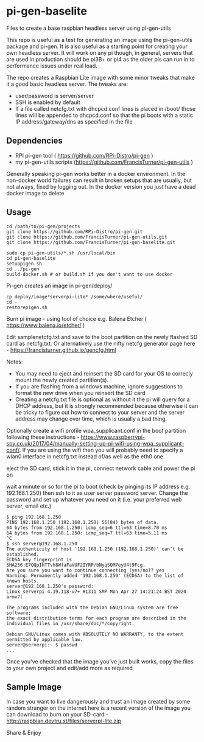 # pi-gen-baselite
Files to create a base raspbian headless server using pi-gen-utils

This repo is useful as a test for generating an image using the pi-gen-utils 
package and pi-gen. It is also useful as a starting point for creating your 
own headless server. It will work on any pi though, in general, servers that
are used in production should be pi3B+ or pi4 as the older pis can run in
to performance issues under real load.

The repo creates a Raspbian Lite image with some minor tweaks that make it a good basic headless server. The tweaks are:
 * user/password is server/server
 * SSH is enabled by default
 * If a file called netcfg.txt with dhcpcd.conf lines is placed in /boot/ those lines will be appended to dhcpcd.conf so that the pi boots with a static IP address/gateway/dns as specified in the file

## Dependencies

 * RPI pi-gen tool ( https://github.com/RPi-Distro/pi-gen )
 * my pi-gen-utils scripts (https://github.com/FrancisTurner/pi-gen-utils )

Generally speaking pi-gen works better in a docker environment. In the non-docker world failures
can result in broken setups that are usually, but not always, fixed by logging out. In the
docker version you just have a dead docker image to delete

## Usage


```
cd /path/to/pi-gen/projects
git clone https://github.com/RPi-Distro/pi-gen.git
git clone https://github.com/FrancisTurner/pi-gen-utils.git
git clone https://github.com/FrancisTurner/pi-gen-baselite.git

sudo cp pi-gen-utils/*.sh /usr/local/bin
cd pi-gen-baselite
setuppigen.sh
cd ../pi-gen
build-docker.sh # or build.sh if you don't want to use docker
```
Pi-gen creates an image in pi-gen/deploy/ 
```
cp deploy/image*serverpi-lite* /some/where/useful/
cd -
restorepigen.sh
```
Burn pi image - using tool of choice e.g. Balena Etcher ( https://www.balena.io/etcher/ )

Edit samplenetcfg.txt and save to the boot partition on the newly flashed SD card as netcfg.txt.
Or alternatively use the nifty netcfg generator page here - https://francisturner.github.io/gencfg.html

Notes:
 * You may need to eject and reinsert the SD card for your OS to correcly
mount the newly created partition(s). 
 * If you are flashing from a windows machine, ignore suggestions to format the
new drive when you reinsert the SD card
 * Creating a netcfg.txt file is optional as without it the pi will query 
for a DHCP address, but it is strongly recommended because otherwise it
can be tricky to figure out how to connect 
to your server and the server address may change over time, which is usually
a bad thing. 

Optionally create a wifi profile wpa_supplicant.conf in the boot partition 
following these instructions - https://www.raspberrypi-spy.co.uk/2017/04/manually-setting-up-pi-wifi-using-wpa_supplicant-conf/. 
If you are using the wifi then you will probably need to specify a wlan0 interface in netcfg.txt instead of/as well as the eth0 one.

eject the SD card, stick it in the pi, connect network cable and power the pi on

wait a minute or so for the pi to boot (check by pinging its IP address e.g. 192.168.1.250) then 
ssh to it as user server password server. Change the password and set up 
whatever you need on it (i.e. your preferred web server, email etc.)

```
$ ping 192.168.1.250
PING 192.168.1.250 (192.168.1.250) 56(84) bytes of data.
64 bytes from 192.168.1.250: icmp_seq=6 ttl=63 time=8.70 ms
64 bytes from 192.168.1.250: icmp_seq=7 ttl=63 time=5.11 ms
^C
$ ssh server@192.168.1.250
The authenticity of host '192.168.1.250 (192.168.1.250)' can't be established.
ECDSA key fingerprint is SHA256:E7QQpIhTTvh8WfaFaVUF2IYRP/bNyqSQM7eyU4t9Fcg.
Are you sure you want to continue connecting (yes/no)? yes
Warning: Permanently added '192.168.1.250' (ECDSA) to the list of known hosts.
server@192.168.1.250's password: 
Linux serverpi 4.19.118-v7+ #1311 SMP Mon Apr 27 14:21:24 BST 2020 armv7l

The programs included with the Debian GNU/Linux system are free software;
the exact distribution terms for each program are described in the
individual files in /usr/share/doc/*/copyright.

Debian GNU/Linux comes with ABSOLUTELY NO WARRANTY, to the extent
permitted by applicable law.
server@serverpi:~ $ passwd
...
```
Once you've checked that the image you've just built works, copy the files to your own project and edit/add more as required

## Sample Image

In case you want to live dangerously and trust an image created by some random 
stranger on the internet here is a recent version of the image you can download to
burn on your SD-card - http://raspbian.devtru.st/files/serverpi-lite.zip

Share & Enjoy
